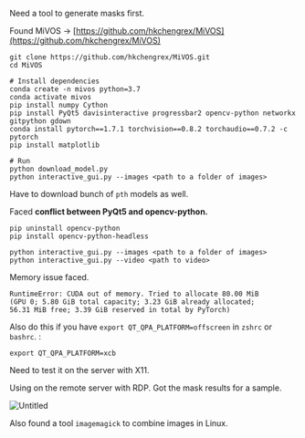 Need a tool to generate masks first.

Found MiVOS → [https://github.com/hkchengrex/MiVOS](https://github.com/hkchengrex/MiVOS)

```
git clone https://github.com/hkchengrex/MiVOS.git
cd MiVOS

# Install dependencies
conda create -n mivos python=3.7
conda activate mivos
pip install numpy Cython 
pip install PyQt5 davisinteractive progressbar2 opencv-python networkx gitpython gdown
conda install pytorch==1.7.1 torchvision==0.8.2 torchaudio==0.7.2 -c pytorch
pip install matplotlib

# Run
python download_model.py
python interactive_gui.py --images <path to a folder of images>
```

Have to download bunch of `pth` models as well.

Faced **conflict between PyQt5 and opencv-python.**

```
pip uninstall opencv-python
pip install opencv-python-headless
```

```
python interactive_gui.py --images <path to a folder of images>
python interactive_gui.py --video <path to video>
```

Memory issue faced.

```
RuntimeError: CUDA out of memory. Tried to allocate 80.00 MiB 
(GPU 0; 5.80 GiB total capacity; 3.23 GiB already allocated; 
56.31 MiB free; 3.39 GiB reserved in total by PyTorch)
```

Also do this if you have `export QT_QPA_PLATFORM=offscreen` in `zshrc` or `bashrc`. :

```
export QT_QPA_PLATFORM=xcb
```

Need to test it on the server with X11.

Using on the remote server with RDP. Got the mask results for a sample.

![Untitled](https://s3-us-west-2.amazonaws.com/secure.notion-static.com/3cdef5d1-839a-4c95-a454-4c909feb0eeb/Untitled.png)

Also found a tool `imagemagick` to combine images in Linux.
